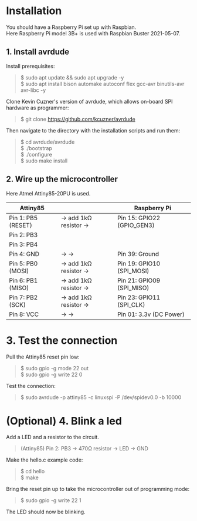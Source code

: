 # Installation
You should have a Raspberry Pi set up with Raspbian.<br>
Here Raspberry Pi model 3B+ is used with Raspbian Buster 2021-05-07.

## 1. Install avrdude
Install prerequisites:
>$ sudo apt update && sudo apt upgrade -y <br>
>$ sudo apt install bison automake autoconf flex gcc-avr binutils-avr avr-libc -y

Clone Kevin Cuzner's version of avrdude, which allows on-board SPI hardware as programmer:
>$ git clone https://github.com/kcuzner/avrdude

Then navigate to the directory with the installation scripts and run them:
>$ cd avrdude/avrdude <br>
>$ ./bootstrap <br>
>$ ./configure <br>
>$ sudo make install

## 2. Wire up the microcontroller
Here Atmel Attiny85-20PU is used.

Attiny85| | Raspberry Pi
--------|-|-------------
Pin 1: PB5 (RESET)| -> add 1kΩ resistor -> |  Pin 15: GPIO22 (GPIO_GEN3)
Pin 2: PB3        |                        |
Pin 3: PB4        |                        |
Pin 4: GND        | ->                  -> | Pin 39: Ground
Pin 5: PB0 (MOSI) | -> add 1kΩ resistor -> | Pin 19: GPIO10 (SPI_MOSI)
Pin 6: PB1 (MISO) | -> add 1kΩ resistor -> | Pin 21: GPIO09 (SPI_MISO)
Pin 7: PB2 (SCK)  | -> add 1kΩ resistor -> | Pin 23: GPIO11 (SPI_CLK)
Pin 8: VCC        | ->                  -> | Pin 01: 3.3v (DC Power)

# 3. Test the connection
Pull the Attiny85 reset pin low:
>$ sudo gpio -g mode 22 out <br>
>$ sudo gpio -g write 22 0

Test the connection:
>$ sudo avrdude -p attiny85 -c linuxspi -P /dev/spidev0.0 -b 10000

# (Optional) 4. Blink a led
Add a LED and a resistor to the circuit.

>(Attiny85) Pin 2: PB3 -> 470Ω resistor -> LED -> GND

Make the hello.c example code:
>$ cd hello <br>
>$ make

Bring the reset pin up to take the microcontroller out of programming mode:
> $ sudo gpio -g write 22 1

The LED should now be blinking.
